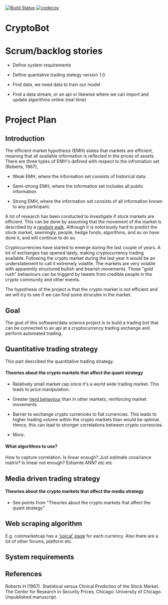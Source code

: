 [![Build Status](https://travis-ci.org/dachrillz/CryptoBot.svg?branch=master)](https://travis-ci.org/dachrillz/CryptoBot)
[![codecov](https://codecov.io/gh/dachrillz/CryptoBot/branch/master/graph/badge.svg)](https://codecov.io/gh/dachrillz/CryptoBot)

# CryptoBot

# Scrum/backlog stories

* Define system requirements

* Define quantative trading stategy version 1.0

* Find data, we need data to train our model

* Find a data stream, or an api or likewise where we can import and update algorithms online (real time)

# Project Plan

## Introduction
The efficient market hypothesis (EMH) states that markets are efficient, meaning that all available information is reflected in the prices of assets. There are three types of EMH's defined with respect to the infromation set (Roberts, 1967),

* Weak EMH, where the information set consists of historical data.

* Semi-strong EMH, where the information set includes all public information

* Strong EMH, where the information set consists of all information known to any participant.

A lot of research has been conducted to investigate if stock markets are efficient. This can be done by assuming that the movement of the market is described by a [random walk](https://en.wikipedia.org/wiki/Random_walk). Although it is notoriously hard to predict the stock market, seemingly, people, hedge funds, algorithms, and so on have done it, and will continue to do so.

Cryptocurrencies have started to emerge during the last couple of years. A lot of exchanges has opened lately, making cryptocurrency trading available. Following the crypto market during the last year it would be an understatement to call it extremely volatile. The markets are very volatile with apparently structured bullish and bearish movements. These "gold rush" behaviours can be triggerd by tweets from credible people in the crypto community and other events.

The hypothesis of the project is that the crypto market is not efficient and we will try to see if we can find some strucutre in the market.

## Goal
The goal of this software/data science project is to build a trading bot that can be connected to an api at a cryptocurrency trading exchange and perform automated trading.

## Quantitative trading strategy
This part described the quantitative trading strategy.

#### Theories about the crypto markets that affect the quant strategy

* Relatively small market cap since it's a world wide trading market. This leads to price manipulation.

* Greater [herd behaviour](https://en.wikipedia.org/wiki/Herd_behavior) than in other markets, reinforcing market movements.

* Barrier to exchange crypto currencies to fiat currencies. This leads to higher trading volume within the crypto markets than would be optimal. Hence, this can lead to stronger correlations between crypto currencies.

* More..

#### What algorithms to use?
How to capture correlation. Is linear enough? Just estimate covariance matrix? Is linear not enough? Estiamte ANN? etc etc

## Media driven trading strategy

#### Theories about the crypto markets that affect the media strategy

* See points from "Theories about the crypto markets that affect the quant strategy"

## Web scraping algorithm
E.g. coinmarketcap has a ['soical' page](https://coinmarketcap.com/currencies/cardano/#social) for each currency. Also there are a lot of other forums, platform etc.

## System requirements



## References
Roberts H (1967). Statistical versus Clinical Prediction of the Stock Market. The Center for Research in Security Prices, Chicago: University of Chicago. Unpublished manuscript.
